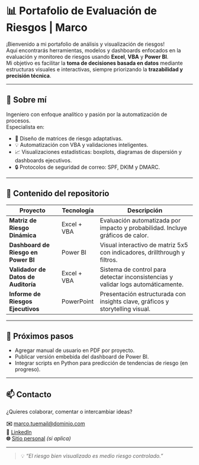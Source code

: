 # 📊 Portafolio de Evaluación de Riesgos | Marco

¡Bienvenido a mi portafolio de análisis y visualización de riesgos!  
Aquí encontrarás herramientas, modelos y dashboards enfocados en la evaluación y monitoreo de riesgos usando **Excel**, **VBA** y **Power BI**.  
Mi objetivo es facilitar la **toma de decisiones basada en datos** mediante estructuras visuales e interactivas, siempre priorizando la **trazabilidad y precisión técnica**.

---

## 🧠 Sobre mí

Ingeniero con enfoque analítico y pasión por la automatización de procesos.  
Especialista en:
- 📌 Diseño de matrices de riesgo adaptativas.
- 💡 Automatización con VBA y validaciones inteligentes.
- 📈 Visualizaciones estadísticas: boxplots, diagramas de dispersión y dashboards ejecutivos.
- 🔒 Protocolos de seguridad de correo: SPF, DKIM y DMARC.

---

## 📁 Contenido del repositorio

| Proyecto | Tecnología | Descripción |
|---------|------------|-------------|
| **Matriz de Riesgo Dinámica** | Excel + VBA | Evaluación automatizada por impacto y probabilidad. Incluye gráficos de calor. |
| **Dashboard de Riesgo en Power BI** | Power BI | Visual interactivo de matriz 5x5 con indicadores, drillthrough y filtros. |
| **Validador de Datos de Auditoría** | Excel + VBA | Sistema de control para detectar inconsistencias y validar logs automáticamente. |
| **Informe de Riesgos Ejecutivos** | PowerPoint | Presentación estructurada con insights clave, gráficos y storytelling visual. |

---

## 🚀 Próximos pasos

- Agregar manual de usuario en PDF por proyecto.
- Publicar versión embebida del dashboard de Power BI.
- Integrar scripts en Python para predicción de tendencias de riesgo (en progreso).

---

## 📫 Contacto

¿Quieres colaborar, comentar o intercambiar ideas?

**✉️** marco.tuemail@dominio.com  
**💼** [LinkedIn](https://www.linkedin.com/in/tuusuario)  
**🌐** [Sitio personal](https://www.tusitioweb.com) *(si aplica)*

---

> 💡 *“El riesgo bien visualizado es medio riesgo controlado.”*

